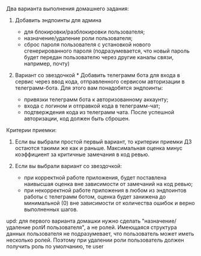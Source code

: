 Два варианта выполнения домашнего задания:

1. Добавить эндпоинты для админа
    * для блокировки/разблокировки пользователя;
    * назначение/удаление роли пользователя;
    * сброс пароля пользователя с установкой нового сгенерированного пароля
      (подразумевается, что новый пароль будет передан пользователю через другие каналы связи, например, почту)

2. Вариант со звездочкой *
   Добавить телеграмм бота для входа в сервис через ввод кода, отправленного сервисом авторизации в телеграмм-бота.
   Для этого вам понадобятся эндпоинты:
    * привязки телеграмм бота к авторизованному аккаунту;
    * входа с логином и отправкой кода в телеграмм-чат;
    * подтверждения кода из телеграмм чата. После успешной авторизации, код должен быть сброшен.


Критерии приемки:

1. Если вы выбрали простой первый вариант, то критерии приемки ДЗ остаются такими же как и раньше.
   Максимальная оценка минус коэффициент за критичные замечания в код ревью.

2. Если вы выбрали вариант со звездочкой:
    * при корректной работе приложения, будет поставлена наивысшая оценка вне зависимости от замечаний на код ревью;
    * при некорректной работе приложения в любом из эндпоинтов работы с телеграмм ботом, оценка будет занижена до
      минимальной (0) вне зависимости от количества ошибок и верно выполненных шагов.

upd:
для первого варианта домашки нужно сделать "назначение/удаление ролИ пользователя", а не ролей.
Имеющаяся структура данных пользователя не подразумевает, что пользователь может иметь несколько ролей. Поэтому при удалении роли пользователь должен получить роль по умолчанию, те user